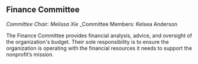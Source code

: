 ## Finance Committee

_Committee Chair:  Melissa Xie_
_Committee Members: Kelsea Anderson

The Finance Committee provides financial analysis, advice, and oversight of the organization's budget. Their sole responsibility is to ensure the organization is operating with the financial resources it needs to support the nonprofit’s mission.
